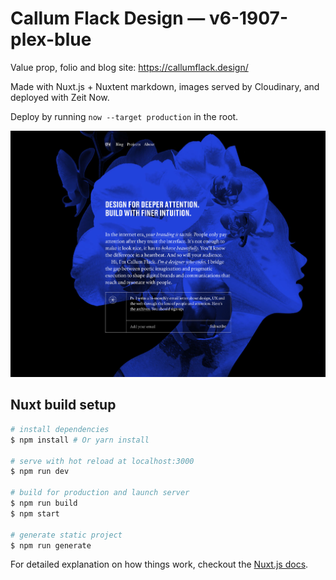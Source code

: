# Callum Flack Design — v6-1907-plex-blue

Value prop, folio and blog site: https://callumflack.design/

Made with Nuxt.js + Nuxtent markdown, images served by Cloudinary, and deployed with Zeit Now.

Deploy by running `now --target production` in the root.

![Project screen-shot](screen-shot-v6.jpg?raw=true "Project screen-shot")

## Nuxt build setup

```bash
# install dependencies
$ npm install # Or yarn install

# serve with hot reload at localhost:3000
$ npm run dev

# build for production and launch server
$ npm run build
$ npm start

# generate static project
$ npm run generate
```

For detailed explanation on how things work, checkout the [Nuxt.js docs](https://github.com/nuxt/nuxt.js).
